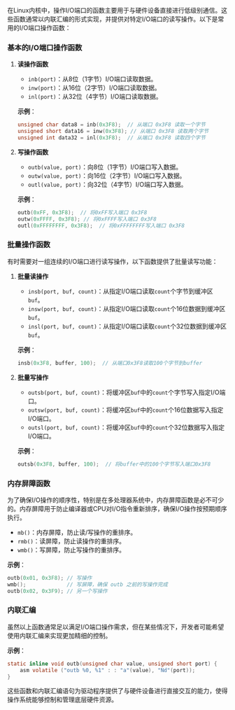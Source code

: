 在Linux内核中，操作I/O端口的函数主要用于与硬件设备直接进行低级别通信。这些函数通常以内联汇编的形式实现，并提供对特定I/O端口的读写操作。以下是常用的I/O端口操作函数：

### 基本的I/O端口操作函数

1. **读操作函数**

    - `inb(port)`：从8位（1字节）I/O端口读取数据。
    - `inw(port)`：从16位（2字节）I/O端口读取数据。
    - `inl(port)`：从32位（4字节）I/O端口读取数据。

   **示例**：
   ```c
   unsigned char data8 = inb(0x3F8);  // 从端口 0x3F8 读取一个字节
   unsigned short data16 = inw(0x3F8); // 从端口 0x3F8 读取两个字节
   unsigned int data32 = inl(0x3F8);  // 从端口 0x3F8 读取四个字节
   ```

2. **写操作函数**

    - `outb(value, port)`：向8位（1字节）I/O端口写入数据。
    - `outw(value, port)`：向16位（2字节）I/O端口写入数据。
    - `outl(value, port)`：向32位（4字节）I/O端口写入数据。

   **示例**：
   ```c
   outb(0xFF, 0x3F8);  // 将0xFF写入端口 0x3F8
   outw(0xFFFF, 0x3F8); // 将0xFFFF写入端口 0x3F8
   outl(0xFFFFFFFF, 0x3F8);  // 将0xFFFFFFFF写入端口 0x3F8
   ```

### 批量操作函数

有时需要对一组连续的I/O端口进行读写操作，以下函数提供了批量读写功能：

1. **批量读操作**

    - `insb(port, buf, count)`：从指定I/O端口读取`count`个字节到缓冲区`buf`。
    - `insw(port, buf, count)`：从指定I/O端口读取`count`个16位数据到缓冲区`buf`。
    - `insl(port, buf, count)`：从指定I/O端口读取`count`个32位数据到缓冲区`buf`。

   **示例**：
   ```c
   insb(0x3F8, buffer, 100);  // 从端口0x3F8读取100个字节到buffer
   ```

2. **批量写操作**

    - `outsb(port, buf, count)`：将缓冲区`buf`中的`count`个字节写入指定I/O端口。
    - `outsw(port, buf, count)`：将缓冲区`buf`中的`count`个16位数据写入指定I/O端口。
    - `outsl(port, buf, count)`：将缓冲区`buf`中的`count`个32位数据写入指定I/O端口。

   **示例**：
   ```c
   outsb(0x3F8, buffer, 100);  // 将buffer中的100个字节写入端口0x3F8
   ```

### 内存屏障函数

为了确保I/O操作的顺序性，特别是在多处理器系统中，内存屏障函数是必不可少的。内存屏障用于防止编译器或CPU对I/O指令重新排序，确保I/O操作按预期顺序执行。

- `mb()`：内存屏障，防止读/写操作的重排序。
- `rmb()`：读屏障，防止读操作的重排序。
- `wmb()`：写屏障，防止写操作的重排序。

**示例**：
```c
outb(0x01, 0x3F8); // 写操作
wmb();             // 写屏障，确保 outb 之前的写操作完成
outb(0x02, 0x3F9); // 另一个写操作
```

### 内联汇编

虽然以上函数通常足以满足I/O端口操作需求，但在某些情况下，开发者可能希望使用内联汇编来实现更加精细的控制。

**示例**：
```c
static inline void outb(unsigned char value, unsigned short port) {
    asm volatile ("outb %0, %1" : : "a"(value), "Nd"(port));
}
```

这些函数和内联汇编语句为驱动程序提供了与硬件设备进行直接交互的能力，使得操作系统能够控制和管理底层硬件资源。